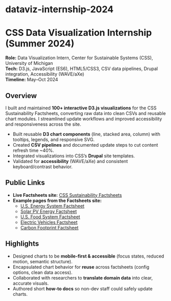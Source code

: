 # dataviz-internship-2024

# CSS Data Visualization Internship (Summer 2024)

**Role:** Data Visualization Intern, Center for Sustainable Systems (CSS), University of Michigan  
**Tech:** D3.js, JavaScript (ES6), HTML5/CSS3, CSV data pipelines, Drupal integration, Accessibility (WAVE/aXe)  
**Timeline:** May–Oct 2024

## Overview
I built and maintained **100+ interactive D3.js visualizations** for the CSS Sustainability Factsheets, converting raw data into clean CSVs and reusable chart modules. I streamlined update workflows and improved accessibility and responsiveness across the site.

- Built reusable **D3 chart components** (line, stacked area, column) with tooltips, legends, and responsive SVG.
- Created **CSV pipelines** and documented update steps to cut content refresh time ~40%.
- Integrated visualizations into CSS’s **Drupal** site templates.
- Validated for **accessibility** (WAVE/aXe) and consistent keyboard/contrast behavior.

## Public Links
- **Live Factsheets site:** [CSS Sustainability Factsheets](https://css.umich.edu/factsheets)  
- **Example pages from the Factsheets site:**  
  - [U.S. Energy System Factsheet](https://css.umich.edu/publications/factsheets/energy/us-energy-system-factsheet)  
  - [Solar PV Energy Factsheet](https://css.umich.edu/publications/factsheets/energy/solar-pv-energy-factsheet)  
  - [U.S. Food System Factsheet](https://css.umich.edu/publications/factsheets/food/us-food-system-factsheet)  
  - [Electric Vehicles Factsheet](https://css.umich.edu/publications/factsheets/mobility/electric-vehicles-factsheet)  
  - [Carbon Footprint Factsheet](https://css.umich.edu/publications/factsheets/sustainability-indicators/carbon-footprint-factsheet)  

## Highlights
- Designed charts to be **mobile-first & accessible** (focus states, reduced motion, semantic structure).
- Encapsulated chart behavior for **reuse** across factsheets (config options, clean data access).
- Collaborated with researchers to **translate domain data** into clear, accurate visuals.
- Authored short **how-to docs** so non-dev staff could safely update charts.
